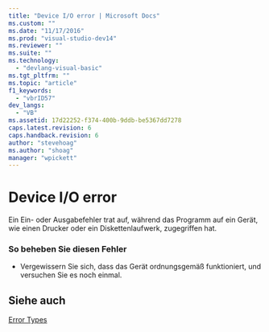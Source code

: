 ```yaml
---
title: "Device I/O error | Microsoft Docs"
ms.custom: ""
ms.date: "11/17/2016"
ms.prod: "visual-studio-dev14"
ms.reviewer: ""
ms.suite: ""
ms.technology: 
  - "devlang-visual-basic"
ms.tgt_pltfrm: ""
ms.topic: "article"
f1_keywords: 
  - "vbrID57"
dev_langs: 
  - "VB"
ms.assetid: 17d22252-f374-400b-9ddb-be5367dd7278
caps.latest.revision: 6
caps.handback.revision: 6
author: "stevehoag"
ms.author: "shoag"
manager: "wpickett"
---
```

# Device I/O error
Ein Ein\- oder Ausgabefehler trat auf, während das Programm auf ein Gerät, wie einen Drucker oder ein Diskettenlaufwerk, zugegriffen hat.  
  
### So beheben Sie diesen Fehler  
  
-   Vergewissern Sie sich, dass das Gerät ordnungsgemäß funktioniert, und versuchen Sie es noch einmal.  
  
## Siehe auch  
 [Error Types](../../../visual-basic/programming-guide/language-features/error-types.md)